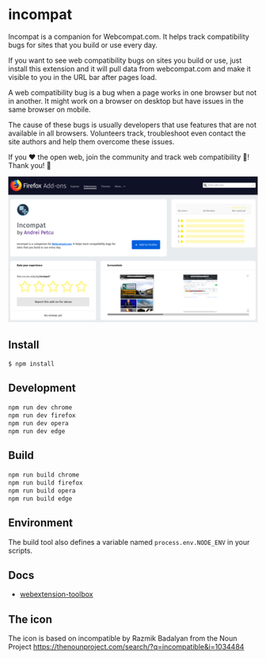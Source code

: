 # incompat

Incompat is a companion for Webcompat.com. It helps track compatibility bugs for sites that you build or use every day.

If you want to see web compatibility bugs on sites you build or use, just install this extension and it will pull data from webcompat.com and make it visible to you in the URL bar after pages load.

A web compatibility bug is a bug when a page works in one browser but not in another. It might work on a browser on desktop but have issues in the same browser on mobile.

The cause of these bugs is usually developers that use features that are not available in all browsers. Volunteers track, troubleshoot even contact the site authors and help them overcome these issues.

If you ❤️ the open web, join the community and track web compatibility 🐜! Thank you! 🌈

![addons.mozilla.org](/amo.png)

## Install

	$ npm install

## Development

    npm run dev chrome
    npm run dev firefox
    npm run dev opera
    npm run dev edge

## Build

    npm run build chrome
    npm run build firefox
    npm run build opera
    npm run build edge

## Environment

The build tool also defines a variable named `process.env.NODE_ENV` in your scripts. 

## Docs

* [webextension-toolbox](https://github.com/HaNdTriX/webextension-toolbox)

## The icon
The icon is based on incompatible by Razmik Badalyan from the Noun Project
https://thenounproject.com/search/?q=incompatible&i=1034484